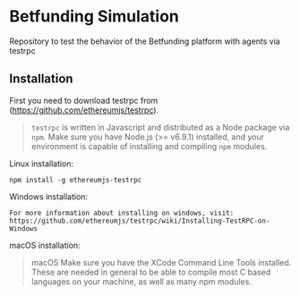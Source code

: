 # Betfunding Simulation
Repository to test the behavior of the Betfunding platform with agents via testrpc

## Installation
First you need to download testrpc from (https://github.com/ethereumjs/testrpc).


> `testrpc` is written in Javascript and distributed as a Node package via `npm`. Make sure you have Node.js (>= v6.9.1) installed, and your environment is capable of installing and compiling `npm` modules.


Linux installation:

 ```
 npm install -g ethereumjs-testrpc
```

Windows installation:

```
For more information about installing on windows, visit:
https://github.com/ethereumjs/testrpc/wiki/Installing-TestRPC-on-Windows
```

macOS installation:
>macOS Make sure you have the XCode Command Line Tools installed. These are needed in general to be able to compile most C based languages on your machine, as well as many npm modules.
